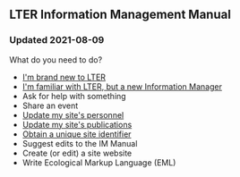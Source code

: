## LTER Information Management Manual
### Updated 2021-08-09

What do you need to do?

* [I'm brand new to LTER](http://lter.github.io/im-manual/new-to-lter)
* [I'm familiar with LTER, but a new Information Manager](http://lter.github.io/im-manual/new-to-im)
* Ask for help with something
* Share an event
* [Update my site's personnel](http://lter.github.io/im-manual/site-personnel)
* [Update my site's publications](https://github.io/im-manual/site-publications)
* [Obtain a unique site identifier](https://github.io/im-manual/site-identifiers)
* Suggest edits to the IM Manual
* Create (or edit) a site website
* Write Ecological Markup Language (EML)

